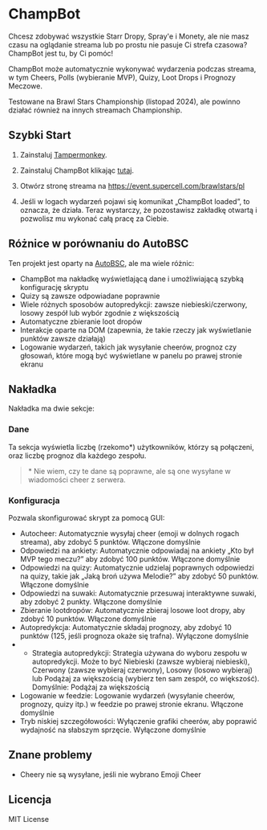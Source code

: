 # ChampBot

Chcesz zdobywać wszystkie Starr Dropy, Spray'e i Monety, ale nie masz czasu na oglądanie streama lub po prostu nie pasuje Ci strefa czasowa? ChampBot jest tu, by Ci pomóc!

ChampBot może automatycznie wykonywać wydarzenia podczas streama, w tym Cheers, Polls (wybieranie MVP), Quizy, Loot Drops i Prognozy Meczowe.

Testowane na Brawl Stars Championship (listopad 2024), ale powinno działać również na innych streamach Championship.

## Szybki Start

1. Zainstaluj [Tampermonkey](https://www.tampermonkey.net/).

2. Zainstaluj ChampBot klikając [tutaj](https://github.com/Kxroleek/ChampBot/raw/main/ChampBot.user.js).

3. Otwórz stronę streama na https://event.supercell.com/brawlstars/pl

4. Jeśli w logach wydarzeń pojawi się komunikat „ChampBot loaded”, to oznacza, że działa. Teraz wystarczy, że pozostawisz zakładkę otwartą i pozwolisz mu wykonać całą pracę za Ciebie.

## Różnice w porównaniu do AutoBSC
Ten projekt jest oparty na [AutoBSC](https://github.com/CatMe0w/AutoBSC), ale ma wiele różnic:

- ChampBot ma nakładkę wyświetlającą dane i umożliwiającą szybką konfigurację skryptu
- Quizy są zawsze odpowiadane poprawnie
- Wiele różnych sposobów autopredykcji: zawsze niebieski/czerwony, losowy zespół lub wybór zgodnie z większością
- Automatyczne zbieranie loot dropów
- Interakcje oparte na DOM (zapewnia, że takie rzeczy jak wyświetlanie punktów zawsze działają)
- Logowanie wydarzeń, takich jak wysyłanie cheerów, prognoz czy głosowań, które mogą być wyświetlane w panelu po prawej stronie ekranu

## Nakładka
Nakładka ma dwie sekcje:
### Dane
Ta sekcja wyświetla liczbę (rzekomo*) użytkowników, którzy są połączeni, oraz liczbę prognoz dla każdego zespołu.

> \* Nie wiem, czy te dane są poprawne, ale są one wysyłane w wiadomości cheer z serwera.

### Konfiguracja
Pozwala skonfigurować skrypt za pomocą GUI:
- Autocheer:
Automatycznie wysyłaj cheer (emoji w dolnych rogach streama), aby zdobyć 5 punktów. Włączone domyślnie
- Odpowiedzi na ankiety:
Automatycznie odpowiadaj na ankiety „Kto był MVP tego meczu?” aby zdobyć 100 punktów. Włączone domyślnie
- Odpowiedzi na quizy:
Automatycznie udzielaj poprawnych odpowiedzi na quizy, takie jak „Jaką broń używa Melodie?” aby zdobyć 50 punktów. Włączone domyślnie
- Odpowiedzi na suwaki:
Automatycznie przesuwaj interaktywne suwaki, aby zdobyć 2 punkty. Włączone domyślnie
- Zbieranie lootdropów:
Automatycznie zbieraj losowe loot dropy, aby zdobyć 10 punktów. Włączone domyślnie
- Autopredykcja:
Automatycznie składaj prognozy, aby zdobyć 10 punktów (125, jeśli prognoza okaże się trafna). Wyłączone domyślnie
- - Strategia autopredykcji:
Strategia używana do wyboru zespołu w autopredykcji. Może to być Niebieski (zawsze wybieraj niebieski), Czerwony (zawsze wybieraj czerwony), Losowy (losowo wybieraj) lub Podążaj za większością (wybierz ten sam zespół, co większość). Domyślnie: Podążaj za większością
- Logowanie w feedzie:
Logowanie wydarzeń (wysyłanie cheerów, prognozy, quizy itp.) w feedzie po prawej stronie ekranu. Włączone domyślnie
- Tryb niskiej szczegółowości:
Wyłączenie grafiki cheerów, aby poprawić wydajność na słabszym sprzęcie. Wyłączone domyślnie

## Znane problemy
- Cheery nie są wysyłane, jeśli nie wybrano Emoji Cheer

## Licencja

MIT License
